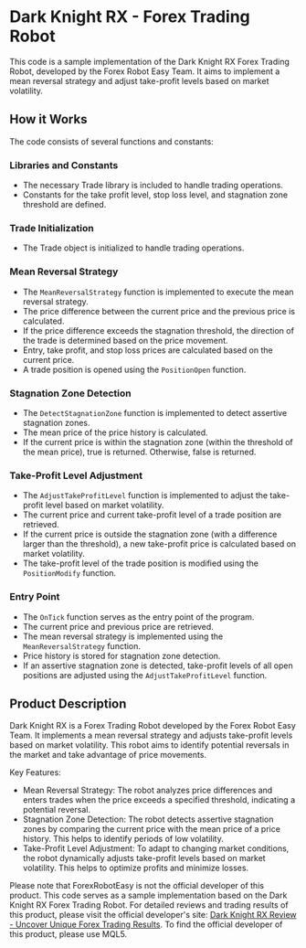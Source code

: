 # Dark Knight RX - Forex Trading Robot

This code is a sample implementation of the Dark Knight RX Forex Trading Robot, developed by the Forex Robot Easy Team. It aims to implement a mean reversal strategy and adjust take-profit levels based on market volatility.

## How it Works

The code consists of several functions and constants:

### Libraries and Constants

- The necessary Trade library is included to handle trading operations.
- Constants for the take profit level, stop loss level, and stagnation zone threshold are defined.

### Trade Initialization

- The Trade object is initialized to handle trading operations.

### Mean Reversal Strategy

- The `MeanReversalStrategy` function is implemented to execute the mean reversal strategy.
- The price difference between the current price and the previous price is calculated.
- If the price difference exceeds the stagnation threshold, the direction of the trade is determined based on the price movement.
- Entry, take profit, and stop loss prices are calculated based on the current price.
- A trade position is opened using the `PositionOpen` function.

### Stagnation Zone Detection

- The `DetectStagnationZone` function is implemented to detect assertive stagnation zones.
- The mean price of the price history is calculated.
- If the current price is within the stagnation zone (within the threshold of the mean price), true is returned. Otherwise, false is returned.

### Take-Profit Level Adjustment

- The `AdjustTakeProfitLevel` function is implemented to adjust the take-profit level based on market volatility.
- The current price and current take-profit level of a trade position are retrieved.
- If the current price is outside the stagnation zone (with a difference larger than the threshold), a new take-profit price is calculated based on market volatility.
- The take-profit level of the trade position is modified using the `PositionModify` function.

### Entry Point

- The `OnTick` function serves as the entry point of the program.
- The current price and previous price are retrieved.
- The mean reversal strategy is implemented using the `MeanReversalStrategy` function.
- Price history is stored for stagnation zone detection.
- If an assertive stagnation zone is detected, take-profit levels of all open positions are adjusted using the `AdjustTakeProfitLevel` function.

## Product Description

Dark Knight RX is a Forex Trading Robot developed by the Forex Robot Easy Team. It implements a mean reversal strategy and adjusts take-profit levels based on market volatility. This robot aims to identify potential reversals in the market and take advantage of price movements.

Key Features:
- Mean Reversal Strategy: The robot analyzes price differences and enters trades when the price exceeds a specified threshold, indicating a potential reversal.
- Stagnation Zone Detection: The robot detects assertive stagnation zones by comparing the current price with the mean price of a price history. This helps to identify periods of low volatility.
- Take-Profit Level Adjustment: To adapt to changing market conditions, the robot dynamically adjusts take-profit levels based on market volatility. This helps to optimize profits and minimize losses.

Please note that ForexRobotEasy is not the official developer of this product. This code serves as a sample implementation based on the Dark Knight RX Forex Trading Robot. For detailed reviews and trading results of this product, please visit the official developer's site: [Dark Knight RX Review - Uncover Unique Forex Trading Results](https://forexroboteasy.com/forex-robot-review/dark-knight-rx-review-uncover-unique-forex-trading-results/). To find the official developer of this product, please use MQL5.

